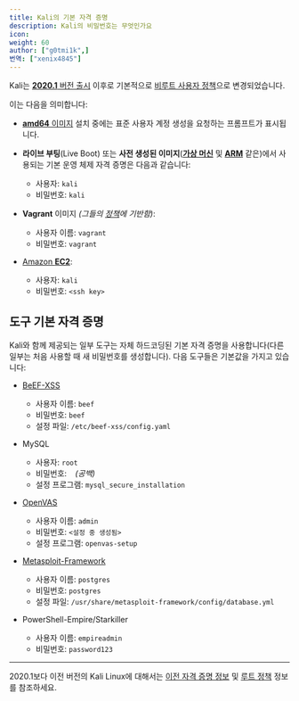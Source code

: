 ```yaml
---
title: Kali의 기본 자격 증명
description: Kali의 비밀번호는 무엇인가요
icon:
weight: 60
author: ["g0tmi1k",]
번역: ["xenix4845"]
---
```


Kali는 [**2020.1** 버전 출시](/blog/kali-default-non-root-user/) 이후로 기본적으로 [비루트 사용자 정책](/docs/policy/kali-linux-user-policy/)으로 변경되었습니다.

이는 다음을 의미합니다:

- [**amd64** 이미지](/docs/installation/) 설치 중에는 표준 사용자 계정 생성을 요청하는 프롬프트가 표시됩니다.

- **라이브 부팅**(Live Boot) 또는 **사전 생성된 이미지**(**[가상 머신](/docs/virtualization/)** 및 **[ARM](/docs/arm/)** 같은)에서 사용되는 기본 운영 체제 자격 증명은 다음과 같습니다:
    - 사용자: `kali`
    - 비밀번호: `kali`

- **Vagrant** 이미지 _(그들의 [정책](https://www.vagrantup.com/docs/boxes/base.html)에 기반함)_:
    - 사용자 이름: `vagrant`
    - 비밀번호: `vagrant`

- [Amazon **EC2**](/docs/cloud/aws/):
    - 사용자: `kali`
    - 비밀번호: `<ssh key>`

## 도구 기본 자격 증명

Kali와 함께 제공되는 일부 도구는 자체 하드코딩된 기본 자격 증명을 사용합니다(다른 일부는 처음 사용할 때 새 비밀번호를 생성합니다). 다음 도구들은 기본값을 가지고 있습니다:

- [BeEF-XSS](/tools/beef-xss/)
    - 사용자 이름: `beef`
    - 비밀번호: `beef`
    - 설정 파일: `/etc/beef-xss/config.yaml`

- MySQL
    - 사용자: `root`
    - 비밀번호: ` ` _(공백)_
    - 설정 프로그램: `mysql_secure_installation`

- [OpenVAS](/tools/gvm/)
    - 사용자 이름: `admin`
    - 비밀번호: `<설정 중 생성됨>`
    - 설정 프로그램: `openvas-setup`

- [Metasploit-Framework](/tools/metasploit-framework/)
    - 사용자 이름: `postgres`
    - 비밀번호: `postgres`
    - 설정 파일: `/usr/share/metasploit-framework/config/database.yml`

- PowerShell-Empire/Starkiller
    - 사용자 이름: `empireadmin`
    - 비밀번호: `password123`

- - -

2020.1보다 이전 버전의 Kali Linux에 대해서는 [이전 자격 증명 정보](/docs/introduction/kali-linux-default-passwords/) 및 [루트 정책](/docs/policy/kali-linux-root-user-policy/) 정보를 참조하세요.
